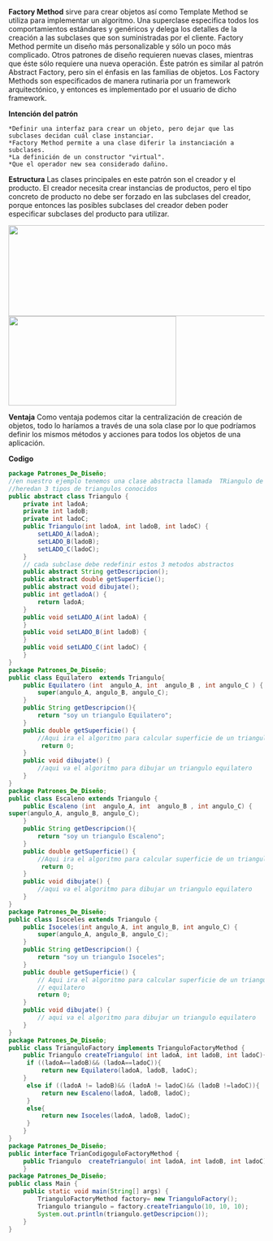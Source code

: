 **Factory Method** sirve para crear objetos así como Template Method se utiliza para implementar un algoritmo. Una superclase especifica todos los comportamientos estándares y genéricos y delega los detalles de la creación a las subclases que son suministradas por el cliente.
Factory Method permite un diseño más personalizable y sólo un poco más complicado. Otros patrones de diseño requieren nuevas clases, mientras que éste sólo requiere una nueva operación.
Éste patrón es similar al patrón Abstract Factory, pero sin el énfasis en las familias de objetos.
Los Factory Methods son especificados de manera rutinaria por un framework arquitectónico, y entonces es implementado por el usuario de dicho framework.

**Intención del patrón**

    *Definir una interfaz para crear un objeto, pero dejar que las subclases decidan cuál clase instanciar.
    *Factory Method permite a una clase diferir la instanciación a subclases.
    *La definición de un constructor "virtual".
    *Que el operador new sea considerado dañino.

**Estructura**
Las clases principales en este patrón son el creador y el producto. El creador necesita crear instancias de productos, pero el tipo concreto de producto no debe ser forzado en las subclases del creador, porque entonces las posibles subclases del creador deben poder especificar subclases del producto para utilizar.

<img src="https://1vabma-ch3302.files.1drv.com/y3mqjTddhXeTn3ppzxdUzagi4zhORt_F9XnVJpCCmgt7tk8A-BK3YaRe-k30X2DrEQktd7F8u3JNu01OGEytu7nrsrm2DEXR4BNYoelZ87vHO_nqnobb71InfNb6dlWVDQ-9grN0JRwbZDRGIbcs59Cc_wCnzvrhwuauPA8v3sOMds?width=527&height=179&cropmode=none" width="527" height="179" />        <img src="https://4fabma-ch3301.files.1drv.com/y3mV_e9-gUpqZssH6kyEo8-9PsT4hxlelhLY61ryMkiZcFEVRG1H5TyljY6J9_2FdHnZ5bvovc8UPp14-6ZL-dS6iivtXHyuiEBIU8htf2d9-3FSdMJvkyhTo_irZWJsN8SKZ0ML4xtp_rVnBYjMgWzApnoQyJ3_P0SwVkmraX5Lsg?width=330&height=176&cropmode=none" width="330" height="176" />


**Ventaja**
Como ventaja podemos citar la centralización de creación de objetos, todo lo haríamos a través de una sola clase por lo que podríamos definir los mismos métodos y acciones para todos los objetos de una aplicación.

**Codigo**
``` java
package Patrones_De_Diseño;
//en nuestro ejemplo tenemos una clase abstracta llamada  TRiangulo de la cual
//heredan 3 tipos de triangulos conocidos
public abstract class Triangulo {
	private int ladoA;
	private int ladoB;
	private int ladoC;
	public Triangulo(int ladoA, int ladoB, int ladoC) {
		setLADO_A(ladoA);
		setLADO_B(ladoB);
		setLADO_C(ladoC);
	}
	// cada subclase debe redefinir estos 3 metodos abstractos
	public abstract String getDescripcion();
	public abstract double getSuperficie();
	public abstract void dibujate();
	public int getladoA() {
		return ladoA;
	}
	public void setLADO_A(int ladoA) {
	}
	public void setLADO_B(int ladoB) {
	}
	public void setLADO_C(int ladoC) {
	}
}
package Patrones_De_Diseño;
public class Equilatero  extends Triangulo{
	public Equilatero (int  angulo_A, int  angulo_B , int angulo_C ) {
		super(angulo_A, angulo_B, angulo_C);
	}
	public String getDescripcion(){
		return "soy un triangulo Equilatero";
	}
	public double getSuperficie() {
		//Aqui ira el algoritmo para calcular superficie de un triangulo equilatero
		 return 0;
	}
	public void dibujate() {
		//aqui va el algoritmo para dibujar un triangulo equilatero
	}
}
package Patrones_De_Diseño;
public class Escaleno extends Triangulo {
	public Escaleno (int  angulo_A, int  angulo_B , int angulo_C) {
super(angulo_A, angulo_B, angulo_C);
	}
	public String getDescripcion(){
		return "soy un triangulo Escaleno";
	}
	public double getSuperficie() {
		//Aqui ira el algoritmo para calcular superficie de un triangulo equilatero
		 return 0;
	}
	public void dibujate() {
		//aqui va el algoritmo para dibujar un triangulo equilatero
	}
}
package Patrones_De_Diseño;
public class Isoceles extends Triangulo {
	public Isoceles(int angulo_A, int angulo_B, int angulo_C) {
		super(angulo_A, angulo_B, angulo_C);
	}
	public String getDescripcion() {
		return "soy un triangulo Isoceles";
	}
	public double getSuperficie() {
		// Aqui ira el algoritmo para calcular superficie de un triangulo
		// equilatero
		return 0;
	}
	public void dibujate() {
		// aqui va el algoritmo para dibujar un triangulo equilatero
	}
}
package Patrones_De_Diseño;
public class TrianguloFactory implements TrianguloFactoryMethod {
	public Triangulo createTriangulo( int ladoA, int ladoB, int ladoC){
	 if ((ladoA==ladoB)&& (ladoA==ladoC)){
		 return new Equilatero(ladoA, ladoB, ladoC);
	}
	 else if ((ladoA != ladoB)&& (ladoA != ladoC)&& (ladoB !=ladoC)){
		 return new Escaleno(ladoA, ladoB, ladoC); 
	 }
	 else{
		 return new Isoceles(ladoA, ladoB, ladoC);
	 }
	}
}
package Patrones_De_Diseño;
public interface TrianCodigoguloFactoryMethod {
	public Triangulo  createTriangulo( int ladoA, int ladoB, int ladoC);
	}
package Patrones_De_Diseño;
public class Main {
	public static void main(String[] args) {
		TrianguloFactoryMethod factory= new TrianguloFactory();
		Triangulo triangulo = factory.createTriangulo(10, 10, 10);
		System.out.println(triangulo.getDescripcion());
	}
}
```
